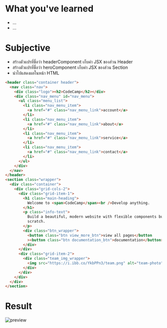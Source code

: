 # What you've learned

- ...
- ...

# Subjective

- สร้างตัวแปรที่ชื่อว่า headerComponent เก็บค่า JSX ของส่วน Header
- สร้างตัวแปรที่ชื่อว่า heroComponent เก็บค่า JSX ของส่วน Section
- นำไปแสดงผลในหน้า HTML

```html
<header class="container header">
  <nav class="nav">
    <div class="logo"><h2>CodeCamp</h2></div>
    <div class="nav_menu" id="nav_menu">
      <ul class="menu_list">
        <li class="nav_menu_item">
          <a href="#" class="nav_menu_link">account</a>
        </li>
        <li class="nav_menu_item">
          <a href="#" class="nav_menu_link">about</a>
        </li>
        <li class="nav_menu_item">
          <a href="#" class="nav_menu_link">service</a>
        </li>
        <li class="nav_menu_item">
          <a href="#" class="nav_menu_link">contact</a>
        </li>
      </ul>
    </div>
  </nav>
</header>
<section class="wrapper">
  <div class="container">
    <div class="grid-cols-2">
      <div class="grid-item-1">
        <h1 class="main-heading">
          Welcome to <span>CodeCamp</span><br />Develop anything.
        </h1>
        <p class="info-text">
          Build a beautiful, modern website with flexible components built from
          scratch.
        </p>
        <div class="btn_wrapper">
          <button class="btn view_more_btn">view all pages</button
          ><button class="btn documentation_btn">documentation</button>
        </div>
      </div>
      <div class="grid-item-2">
        <div class="team_img_wrapper">
          <img src="https://i.ibb.co/YkbPPn3/team.png" alt="team-photo" />
        </div>
      </div>
    </div>
  </div>
</section>
```

# Result

![preview](./image.png)
